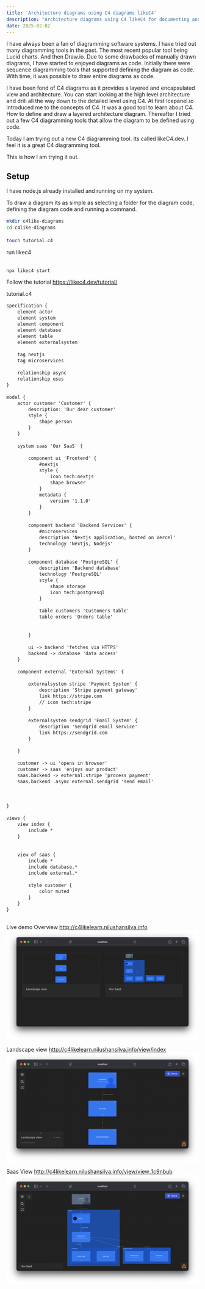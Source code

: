 ```yaml
---
title: 'Architecture diagrams using C4 diagrams likeC4'
description: "Architecture diagrams using C4 likeC4 for documenting and visualizing architecture."
date: 2025-02-02
---
```


I have always been a fan of  diagramming software systems. I have tried out many diagramming tools in the past. The most recent popular tool being Lucid charts. And then Draw.io. Due to some drawbacks of manually drawn diagrams, I have started to enjoyed diagrams as code. Initially there were sequence diagramming tools that supported defining the diagram as code. With time, it was possible to draw entire diagrams as code. 

I have been fond of C4 diagrams as it provides a layered and encapsulated view and architecture. You can start looking at the high level architecture and drill all the way down to the detailed level using C4. At first Icepanel.io introduced me to the concepts of C4. It was a good tool to learn about C4. How to define and draw a layered architecture diagram. Thereafter I tried out a few C4 diagramming tools that allow the diagram to be defined using code. 

Today I am trying out a new C4 diagramming tool. Its called likeC4.dev. I feel it is a great C4 diagramming tool. 

This is how I am trying it out. 

## Setup
I have node.js already installed and running on my system. 

To draw a diagram its as simple as selecting a folder for the diagram code, defining the diagram code and running a command.

```sh
mkdir c4like-diagrams
cd c4like-diagrams

touch tutorial.c4
```


run likec4

```sh

npx likec4 start

```

Follow the tutorial https://likec4.dev/tutorial/

tutorial.c4

```c4
specification {
    element actor
    element system
    element component
    element database
    element table
    element externalsystem

    tag nextjs
    tag microservices

    relationship async
    relationship uses
}

model {
    actor customer 'Customer' {
        description: 'Our dear customer'
        style {
            shape person
        }
    }

    system saas 'Our SaaS' {

        component ui 'Frontend' {
            #nextjs
            style {
                icon tech:nextjs
                shape browser
            }
            metadata {
                version '1.1.0'
            }
        }

        component backend 'Backend Services' {
            #microservices
            description 'Nextjs application, hosted on Vercel'
            technology 'Nextjs, Nodejs'
        }

        component database 'PostgreSQL' {
            description 'Backend database'
            technology 'PostgreSQL'
            style {
                shape storage
                icon tech:postgresql
            }

            table customers 'Customers table'
            table orders 'Orders table'


        }

        ui -> backend 'fetches via HTTPS'
        backend -> database 'data access'
    }

    component external 'External Systems' {

        externalsystem stripe 'Payment System' {
            description 'Stripe payment gateway'
            link https://stripe.com
            // icon tech:stripe
        }

        externalsystem sendgrid 'Email System' {
            description 'Sendgrid email service'
            link https://sendgrid.com
        }

    }

    customer -> ui 'opens in browser'
    customer -> saas 'enjoys our product'
    saas.backend -> external.stripe 'process payment'
    saas.backend .async external.sendgrid 'send email'



}

views {
    view index {
        include *
    }


    view of saas {
        include *
        include database.*
        include external.*

        style customer {
            color muted
        }
    }
}


```

Live demo
Overview http://c4likelearn.nilushansilva.info
![All view](./likec4%20all%20view.png)

Landscape view http://c4likelearn.nilushansilva.info/view/index
![Landscape view](./likec4%20landscape%20view.png)

Saas View http://c4likelearn.nilushansilva.info/view/view_1c9nbub
![SaaS view](./likec4%20saas%20view.png)
